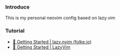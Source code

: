 ### Introduce

This is my personal neovim config based on lazy.vim

### Tutorial

- [🚀 Getting Started | lazy.nvim (folke.io)](https://lazy.folke.io/)
- [🚀 Getting Started | LazyVim](https://www.lazyvim.org/)



